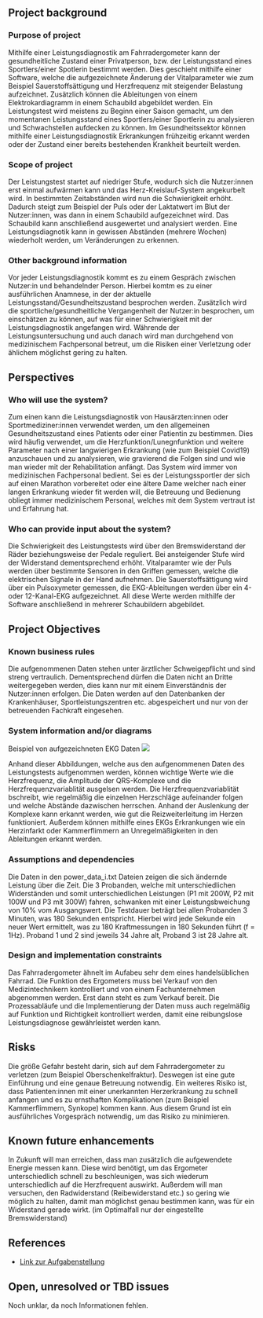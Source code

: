## Project background

### Purpose of project

Mithilfe einer Leistungsdiagnostik am Fahrradergometer kann der gesundheitliche Zustand einer Privatperson, bzw. der Leistungsstand eines Sportlers/einer Spotlerin bestimmt werden. Dies geschieht mithilfe einer Software, welche die aufgezeichnete Änderung der Vitalparameter wie zum Beispiel Sauerstoffsättigung und Herzfrequenz mit steigender Belastung aufzeichnet. Zusätzlich können die Ableitungen von einem Elektrokardiagramm in einem Schaubild abgebildet werden. 
Ein Leistungstest wird meistens zu Beginn einer Saison gemacht, um den momentanen Leistungsstand eines Sportlers/einer Sportlerin zu analysieren und Schwachstellen aufdecken zu können.
Im Gesundheitssektor können mithilfe einer Leistungsdiagnostik Erkrankungen frühzeitig erkannt werden oder der Zustand einer bereits bestehenden Krankheit beurteilt werden.

### Scope of project

Der Leistungstest startet auf niedriger Stufe, wodurch sich die Nutzer:innen erst einmal aufwärmen kann und das Herz-Kreislauf-System angekurbelt wird. In bestimmten Zeitabständen wird nun die Schwierigkeit erhöht. Dadurch steigt zum Beispiel der Puls oder der Laktatwert im Blut der Nutzer:innen, was dann in einem Schaubild aufgezeichnet wird. Das Schaubild kann anschließend ausgewertet und analysiert werden. Eine Leistungsdiagnotik kann in gewissen Abständen (mehrere Wochen) wiederholt werden, um Veränderungen zu erkennen.

### Other background information

Vor jeder Leistungsdiagnostik kommt es zu einem Gespräch zwischen Nutzer:in und behandelnder Person. Hierbei komtm es zu einer ausführlichen Anamnese, in der der aktuelle Leistungsstand/Gesundheitszustand besprochen werden. Zusätzlich wird die sportliche/gesundheitliche Vergangenheit der Nutzer:in besprochen, um einschätzen zu können, auf was für einer Schwierigkeit mit der Leistungsdiagnostik angefangen wird. Währende der Leistungsuntersuchung und auch danach wird man durchgehend von medizinischem Fachpersonal betreut, um die Risiken einer Verletzung oder ählichem möglichst gering zu halten.

## Perspectives
### Who will use the system?

Zum einen kann die Leistungsdiagnostik von Hausärzten:innen oder Sportmediziner:innen verwendet werden, um den allgemeinen Gesundheitszustand eines Patients oder einer Patientin zu bestimmen. Dies wird häufig verwendet, um die Herzfunktion/Lunegnfunktion und weitere Parameter nach einer langwierigen Erkrankung (wie zum Beispiel Covid19) anzuschauen und zu analysieren, wie gravierend die Folgen sind und wie man wieder mit der Rehabilitation anfängt.
Das System wird immer von medizinischen Fachpersonal bedient. Sei es der Leistungssportler der sich auf einen Marathon vorbereitet oder eine ältere Dame welcher nach einer langen Erkrankung wieder fit werden will, die Betreuung und Bedienung obliegt immer medizinischem Personal, welches mit dem System vertraut ist und Erfahrung hat.

### Who can provide input about the system?

Die Schwierigkeit des Leistungstests wird über den Bremswiderstand der Räder beziehungsweise der Pedale reguliert. Bei ansteigender Stufe wird der Widerstand dementsprechend erhöht. Vitalparamter wie der Puls werden über bestimmte Sensoren in den Griffen gemessen, welche die elektrischen Signale in der Hand aufnehmen.
Die Sauerstoffsättigung wird über ein Pulsoxymeter gemessen, die EKG-Ableitungen werden über ein 4-oder 12-Kanal-EKG aufgezeichnet. All diese Werte werden mithilfe der Software anschließend in mehrerer Schaubildern abgebildet.


## Project Objectives
### Known business rules

Die aufgenommenen Daten stehen unter ärztlicher Schweigepflicht und sind streng vertraulich. Dementsprechend dürfen die Daten nicht an Dritte weitergegeben werden, dies kann nur mit einem Einverständnis der Nutzer:innen erfolgen. Die Daten werden auf den Datenbanken der Krankenhäuser, Sportleistungszentren etc. abgespeichert und nur von der betreuenden Fachkraft eingesehen.

### System information and/or diagrams

Beispiel von aufgezeichneten EKG Daten
![](ekg_example.png)

Anhand dieser Abbildungen, welche aus den aufgenommenen Daten des Leistungstests aufgenommen werden, können wichtige Werte wie die Herzfrequenz, die Amplitude der QRS-Komplexe und die Herzfrequenzvariablität ausgelsen werden. Die Herzfrequenzvariablität bschreibt, wie regelmäßig die einzelnen Herzschläge aufeinander folgen und welche Abstände dazwischen herrschen. Anhand der Auslenkung der Komplexe kann erkannt werden, wie gut die Reizweiterleitung im Herzen funktioniert. Außerdem können mithilfe eines EKGs Erkrankungen wie ein Herzinfarkt oder Kammerflimmern an Unregelmäßigkeiten in den Ableitungen erkannt werden.

### Assumptions and dependencies

Die Daten in den power_data_i.txt Dateien zeigen die sich ändernde Leistung über die Zeit. Die 3 Probanden, welche mit unterschiedlichen Widerständen und somit unterschiedlichen Leistungen (P1 mit 200W, P2 mit 100W und P3 mit 300W) fahren, schwanken mit einer Leistungsbweichung von 10% vom Ausgangswert. Die Testdauer beträgt bei allen Probanden 3 Minuten, was 180 Sekunden entspricht. Hierbei wird jede Sekunde ein neuer Wert ermittelt, was zu 180 Kraftmessungen in 180 Sekunden führt (f = 1Hz). Proband 1 und 2 sind jeweils 34 Jahre alt, Proband 3 ist 28 Jahre alt.
### Design and implementation constraints

Das Fahrradergometer ähnelt im Aufabeu sehr dem eines handelsüblichen Fahrrad. Die Funktion des Ergometers muss bei Verkauf von den Medizintechnikern kontrolliert und von einem Fachunternehmen abgenommen werden. Erst dann steht es zum Verkauf bereit. Die Prozessabläufe und die Implementierung der Daten muss auch regelmäßig auf Funktion und Richtigkeit kontrolliert werden, damit eine reibungslose Leistungsdiagnose gewährleistet werden kann.

## Risks

Die größe Gefahr besteht darin, sich auf dem Fahrradergometer zu verletzen (zum Beispiel Oberschenkelfraktur). Deswegen ist eine gute Einführung und eine genaue Betreuung notwendig. Ein weiteres Risiko ist, dass Patienten:innen mit einer unerkannten Herzerkrankung zu schnell anfangen und es zu ernsthaften Komplikationen (zum Beispiel Kammerflimmern, Synkope) kommen kann. Aus diesem Grund ist ein ausführliches Vorgespräch notwendig, um das Risiko zu minimieren.

## Known future enhancements

In Zukunft will man erreichen, dass man zusätzlich die aufgewendete Energie messen kann. Diese wird benötigt, um das Ergometer unterschiedlich schnell zu beschleunigen, was sich wiederum unterschiedlich auf die Herzfrequent auswirkt. Außerdem will man versuchen, den Radwiderstand (Reibewiderstand etc.) so gering wie möglich zu halten, damit man möglichst genau bestimmen kann, was für ein Widerstand gerade wirkt. (im Optimalfall nur der eingestellte Bremswiderstand)

## References

- [Link zur Aufgabenstellung](tbd)

## Open, unresolved or TBD issues

Noch unklar, da noch Informationen fehlen.
